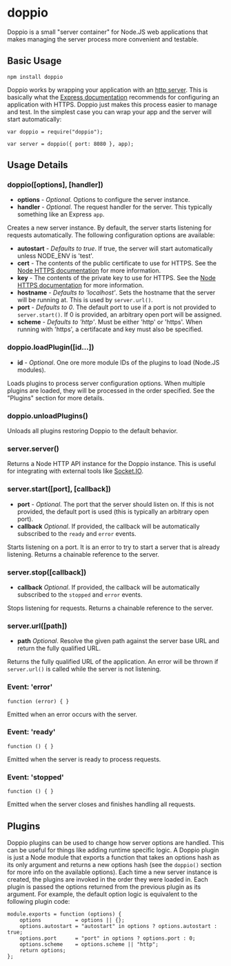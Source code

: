 doppio
======

Doppio is a small "server container" for Node.JS web applications that makes
managing the server process more convenient and testable.

## Basic Usage

    npm install doppio

Doppio works by wrapping your application with an [http server][1]. This is
basically what the [Express documentation][2] recommends for configuring an
application with HTTPS. Doppio just makes this process easier to manage and
test. In the simplest case you can wrap your app and the server will start
automatically:

    var doppio = require("doppio");
    
    var server = doppio({ port: 8080 }, app);

## Usage Details

### doppio([options], [handler])

 + **options** - _Optional_. Options to configure the server instance.
 + **handler** - _Optional_. The request handler for the server. This typically
    something like an Express `app`.

Creates a new server instance. By default, the server starts listening for
requests automatically. The following configuration options are available:

 + **autostart** - _Defaults to true_. If true, the server will start
    automatically unless NODE_ENV is 'test'.
 + **cert** - The contents of the public certificate to use for HTTPS. See the
    [Node HTTPS documentation][3] for more information.
 + **key** - The contents of the private key to use for HTTPS. See the
    [Node HTTPS documentation][3] for more information.
 + **hostname** - _Defaults to 'localhost'_. Sets the hostname that the server
    will be running at. This is used by `server.url()`.
 + **port** - _Defaults to 0_. The default port to use if a port is not provided
    to `server.start()`. If 0 is provided, an arbitrary open port will be
    assigned.
 + **scheme** - _Defaults to 'http'_. Must be either 'http' or 'https'. When
    running with 'https', a certifacate and key must also be specified.

### doppio.loadPlugin([id...])

 + **id** - _Optional_. One ore more module IDs of the plugins to load (Node.JS
    modules).

Loads plugins to process server configuration options. When multiple plugins
are loaded, they will be processed in the order specified. See the "Plugins"
section for more details.

### doppio.unloadPlugins()

Unloads all plugins restoring Doppio to the default behavior.

### server.server()

Returns a Node HTTP API instance for the Doppio instance. This is useful for
integrating with external tools like [Socket.IO][4].

### server.start([port], [callback])

 + **port** - _Optional_. The port that the server should listen on. If this
    is not provided, the default port is used (this is typically an arbitrary
    open port).
 + **callback** _Optional_. If provided, the callback will be automatically
    subscribed to the `ready` and `error` events.

Starts listening on a port. It is an error to try to start a server that is
already listening. Returns a chainable reference to the server.

### server.stop([callback])

 + **callback** _Optional_. If provided, the callback will be automatically
    subscribed to the `stopped` and `error` events.

Stops listening for requests. Returns a chainable reference to the server.

### server.url([path])

 + **path** _Optional_. Resolve the given path against the server base URL and
    return the fully qualified URL.

Returns the fully qualified URL of the application. An error will be thrown if
`server.url()` is called while the server is not listening.

### Event: 'error'

    function (error) { }

Emitted when an error occurs with the server.

### Event: 'ready'

    function () { }

Emitted when the server is ready to process requests.

### Event: 'stopped'

    function () { }

Emitted when the server closes and finishes handling all requests.

## Plugins

Doppio plugins can be used to change how server options are handled. This can be
useful for things like adding runtime specific logic. A Doppio plugin is just a
Node module that exports a function that takes an options hash as its only
argument and returns a new options hash (see the `doppio()` section for more
info on the available options). Each time a new server instance is created, the
plugins are invoked in the order they were loaded in. Each plugin is passed the
options returned from the previous plugin as its argument. For example, the
default option logic is equivalent to the following plugin code:

    module.exports = function (options) {
        options           = options || {};
        options.autostart = "autostart" in options ? options.autostart : true;
        options.port      = "port" in options ? options.port : 0;
        options.scheme    = options.scheme || "http";
        return options;
    };

[1]: http://nodejs.org/api/http.html#http_http_createserver_requestlistener "Node.JS HTTP Server"
[2]: http://expressjs.com/api.html#app.listen "Express app.listen()"
[3]: http://nodejs.org/api/https.html "Node.JS HTTPS Server"
[4]: http://socket.io/ "Socket.IO"
